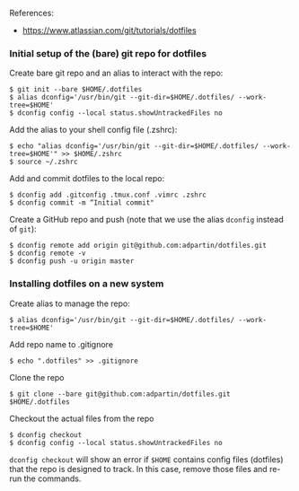 References:
- https://www.atlassian.com/git/tutorials/dotfiles

### Initial setup of the (bare) git repo for dotfiles
Create bare git repo and an alias to interact with the repo:
```
$ git init --bare $HOME/.dotfiles
$ alias dconfig='/usr/bin/git --git-dir=$HOME/.dotfiles/ --work-tree=$HOME'
$ dconfig config --local status.showUntrackedFiles no
```

Add the alias to your shell config file (.zshrc):
```
$ echo "alias dconfig='/usr/bin/git --git-dir=$HOME/.dotfiles/ --work-tree=$HOME'" >> $HOME/.zshrc
$ source ~/.zshrc
```

Add and commit dotfiles to the local repo:
```
$ dconfig add .gitconfig .tmux.conf .vimrc .zshrc 
$ dconfig commit -m “Initial commit"
```

Create a GitHub repo and push (note that we use the alias `dconfig` instead of `git`):
```
$ dconfig remote add origin git@github.com:adpartin/dotfiles.git
$ dconfig remote -v
$ dconfig push -u origin master
```

### Installing dotfiles on a new system
Create alias to manage the repo:
```
$ alias dconfig='/usr/bin/git --git-dir=$HOME/.dotfiles/ --work-tree=$HOME'
```

Add repo name to .gitignore
```
$ echo ".dotfiles" >> .gitignore
```

Clone the repo
```
$ git clone --bare git@github.com:adpartin/dotfiles.git $HOME/.dotfiles
```

Checkout the actual files from the repo
```
$ dconfig checkout
$ dconfig config --local status.showUntrackedFiles no
```
`dconfig checkout` will show an error if `$HOME` contains config files (dotfiles) that the repo is designed to track. In this case, remove those files and re-run the commands.
